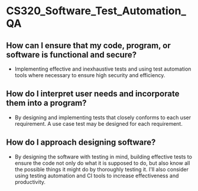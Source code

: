 # CS320_Software_Test_Automation_QA

## How can I ensure that my code, program, or software is functional and secure?
- Implementing effective and inexhaustive tests and using test automation tools where necessary to ensure high security and efficiency.
## How do I interpret user needs and incorporate them into a program?
- By designing and implementing tests that closely conforms to each user requirement. A use case test may be designed for each requirement.
## How do I approach designing software?
- By designing the software with testing in mind, building effective tests to ensure the code not only do what it is supposed to do, but also know all the possible things it might do by thoroughly testing it. I'll also consider using testing automation and CI tools to increase effectiveness and productivity.
